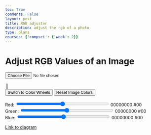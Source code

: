 ```yaml
---
toc: True
comments: False
layout: post
title: RGB adjuster
description: adjust the rgb of a photo
type: plans
courses: {'compsci': {'week': 2}}
---
```


<h1>Adjust RGB Values of an Image</h1>
<input type="file" id="imageInput" accept="image/*">
<br><br>
<canvas id="canvas"></canvas>
<br>
<button id="toggleMode">Switch to Color Wheels</button>
<button id="resetImage">Reset Image Colors</button>
<br><br>

<!-- RGB Sliders -->
<div id="rgbSliders">
    <label for="redSlider">Red:</label>
    <input type="range" id="redSlider" class="slider" min="-255" max="255" value="0">
    <span id="redBinary">00000000</span>
    <span id="redHex">#00</span>
    <br>
    <label for="greenSlider">Green:</label>
    <input type="range" id="greenSlider" class="slider" min="-255" max="255" value="0">
    <span id="greenBinary">00000000</span>
    <span id="greenHex">#00</span>
    <br>
    <label for="blueSlider">Blue:</label>
    <input type="range" id="blueSlider" class="slider" min="-255" max="255" value="0">
    <span id="blueBinary">00000000</span>
    <span id="blueHex">#00</span>
    <br>
</div>

<!-- Color Wheels -->
<div id="colorWheels" style="display:none;">
    <canvas id="redWheel" width="200" height="200"></canvas>
    <canvas id="greenWheel" width="200" height="200"></canvas>
    <canvas id="blueWheel" width="200" height="200"></canvas>
</div>

<style>
    .slider {
        width: 300px;
    }
    canvas {
        border: 1px solid #000;
        margin: 5px;
    }
</style>

<script>
    let originalImageData = null;
    let currentImg = null; // Global variable to store the current image

    document.getElementById('imageInput').addEventListener('change', function(e) {
        const file = e.target.files[0];
        const reader = new FileReader();
        reader.onload = function(e) {
            const img = new Image();
            img.onload = function() {
                processImage(img);
            }
            img.src = e.target.result;
        }
        reader.readAsDataURL(file);
    });

    function resizeAndDrawImage(img) {
        const canvas = document.getElementById('canvas');
        const ctx = canvas.getContext('2d');

        const maxWidth = window.innerWidth * 0.8;
        const maxHeight = window.innerHeight * 0.8;
        let width = img.width;
        let height = img.height;

        if (width > maxWidth) {
            height *= maxWidth / width;
            width = maxWidth;
        }
        if (height > maxHeight) {
            width *= maxHeight / height;
            height = maxHeight;
        }

        canvas.width = width;
        canvas.height = height;
        ctx.drawImage(img, 0, 0, width, height);
        originalImageData = ctx.getImageData(0, 0, canvas.width, canvas.height);
        updateImage(); // Update the image with current adjustments
    }

    function processImage(img) {
        currentImg = img; // Store the current image
        resizeAndDrawImage(img); // Initial resize and draw
        document.getElementById('redSlider').addEventListener('input', updateImage);
        document.getElementById('greenSlider').addEventListener('input', updateImage);
        document.getElementById('blueSlider').addEventListener('input', updateImage);
    }

    function updateImage() {
        const redChange = parseInt(document.getElementById('redSlider').value);
        const greenChange = parseInt(document.getElementById('greenSlider').value);
        const blueChange = parseInt(document.getElementById('blueSlider').value);
        document.getElementById('redBinary').textContent = decimalToBinary(redChange + 128);
        document.getElementById('greenBinary').textContent = decimalToBinary(greenChange + 128);
        document.getElementById('blueBinary').textContent = decimalToBinary(blueChange + 128);
        document.getElementById('redHex').textContent = decimalToHex(redChange + 128);
        document.getElementById('greenHex').textContent = decimalToHex(greenChange + 128);
        document.getElementById('blueHex').textContent = decimalToHex(blueChange + 128);

        const canvas = document.getElementById('canvas');
        const ctx = canvas.getContext('2d');
        const imageData = ctx.createImageData(originalImageData);
        for (let i = 0; i < imageData.data.length; i += 4) {
            imageData.data[i] = clamp(originalImageData.data[i] + redChange, 0, 255); // Red
            imageData.data[i + 1] = clamp(originalImageData.data[i + 1] + greenChange, 0, 255); // Green
            imageData.data[i + 2] = clamp(originalImageData.data[i + 2] + blueChange, 0, 255); // Blue
            imageData.data[i + 3] = originalImageData.data[i + 3]; // Alpha
        }
        ctx.putImageData(imageData, 0, 0);
    }

    function decimalToBinary(decimal) {
        return (parseInt(decimal).toString(2)).padStart(8, '0');
    }

    function decimalToHex(decimal) {
        return "#" + (parseInt(decimal).toString(16)).padStart(2, '0').toUpperCase();
    }

    function clamp(value, min, max) {
        return Math.min(Math.max(value, min), max);
    }

    document.getElementById('toggleMode').addEventListener('click', function() {
        let sliders = document.getElementById('rgbSliders');
        let wheels = document.getElementById('colorWheels');
        if (sliders.style.display === "none") {
            sliders.style.display = "block";
            wheels.style.display = "none";
            this.textContent = "Switch to Color Wheels";
        } else {
            sliders.style.display = "none";
            wheels.style.display = "block";
            this.textContent = "Switch to RGB Sliders";
        }
    });

    function drawColorWheel(canvasId, hue) {
        let canvas = document.getElementById(canvasId);
        let ctx = canvas.getContext('2d');
        let radius = canvas.width / 2;

        for (let i = 0; i < 360; i++) {
            ctx.beginPath();
            ctx.arc(radius, radius, radius, (i - 1) * Math.PI / 180, i * Math.PI / 180);
            ctx.lineTo(radius, radius);
            ctx.fillStyle = 'hsl(' + hue + ', 100%, ' + i / 360 * 100 + '%)';
            ctx.fill();
        }
    }

    drawColorWheel('redWheel', 0); // Red hue
    drawColorWheel('greenWheel', 120); // Green hue
    drawColorWheel('blueWheel', 240); // Blue hue

    function getColorFromWheel(canvas, event) {
        let rect = canvas.getBoundingClientRect();
        let x = event.clientX - rect.left;
        let y = event.clientY - rect.top;
        let ctx = canvas.getContext('2d');
        let pixel = ctx.getImageData(x, y, 1, 1).data;
        return {r: pixel[0], g: pixel[1], b: pixel[2]};
    }

    // Store the last clicked positions for each wheel
    let lastClickedPositions = {
        redWheel: null,
        greenWheel: null,
        blueWheel: null
    };

    function updateWheelWithClick(canvasId, event) {
        let color = getColorFromWheel(document.getElementById(canvasId), event, false);
        let sliderId = canvasId.slice(0, -"Wheel".length) + "Slider";
        document.getElementById(sliderId).value = color[canvasId.slice(0, 1)] - 128;
        updateImage();

        // Draw the circle on the wheel
        let ctx = document.getElementById(canvasId).getContext('2d');
        lastClickedPositions[canvasId] = { x: event.clientX, y: event.clientY };
        drawCircleOnWheel(ctx, lastClickedPositions[canvasId]);
    }

    function drawCircleOnWheel(ctx, position) {
        ctx.beginPath();
        ctx.arc(position.x, position.y, 10, 0, 2 * Math.PI);
        ctx.strokeStyle = "black";
        ctx.stroke();
    }

    document.getElementById('redWheel').addEventListener('click', function(event) {
        updateWheelWithClick('redWheel', event);
    });

    document.getElementById('greenWheel').addEventListener('click', function(event) {
        updateWheelWithClick('greenWheel', event);
    });

    document.getElementById('blueWheel').addEventListener('click', function(event) {
        updateWheelWithClick('blueWheel', event);
    });

    window.addEventListener('resize', function() {
        if (currentImg) {
            resizeAndDrawImage(currentImg);
            // Redraw circles on the color wheels
            Object.keys(lastClickedPositions).forEach(wheelId => {
                if (lastClickedPositions[wheelId]) {
                    let ctx = document.getElementById(wheelId).getContext('2d');
                    drawCircleOnWheel(ctx, lastClickedPositions[wheelId]);
                }
            });
        }
    });

    document.getElementById('resetImage').addEventListener('click', function() {
        if (!originalImageData) return;
        const canvas = document.getElementById('canvas');
        const ctx = canvas.getContext('2d');
        ctx.putImageData(originalImageData, 0, 0);
        document.getElementById('redSlider').value = 0;
        document.getElementById('greenSlider').value = 0;
        document.getElementById('blueSlider').value = 0;
        updateImage();
    });
</script>



[Link to diagram](https://www.canva.com/design/DAF0ZX4zNkI/DR0YYSGv-e8poyAj01OGEA/edit?utm_content=DAF0ZX4zNkI&utm_campaign=designshare&utm_medium=link2&utm_source=sharebutton)